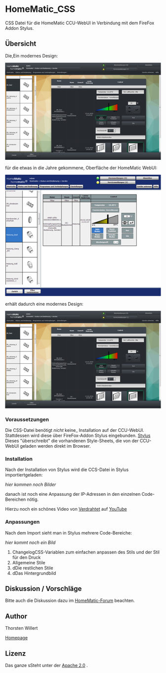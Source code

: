 # HomeMatic_CSS
CSS Datei für die HomeMatic CCU-WebUI in Verbindung mit dem FireFox Addon Stylus.

## Übersicht

Die,Ein modernes Design:

![WebUI Neu](/images/WebUI_Neues_Design_1_sm.png)

für die etwas in die Jahre gekommene, Oberfläche der HomeMatic WebUI:

![WebUI Original](/images/WebUI_Original_sm.png)

erhält dadurch eine modernes Design:

![WebUI Neu](/images/WebUI_Neues_Design_1_sm.png)

### Voraussetzungen
Die CSS-Datei benötigt  _nicht_ keine_ Installation auf der CCU-WebUI.
Stattdessen wird diese über FireFox-Addon Stylus eingebunden.
[Stylus](https://addons.mozilla.org/en-US/firefox/addon/styl-us/)
Dieses "überschreibt" die vorhandenen Style-Sheets, die von der CCU-WebUI geladen werden direkt im Browser.

### Installation
Nach der Installation von Stylus wird die CCS-Datei in Stylus importiertgeladen:

*hier kommen noch Bilder*

danach ist noch eine Anpassung der IP-Adressen in den einzelnen Code-Bereichen nötig.

Hierzu noch ein schönes Video von [Verdrahtet](https://www.verdrahtet.info) auf [YouTube](https://www.youtube.com/watch?v=nxAQbJ4O01g)

### Anpassungen
Nach dem Import sieht man in Stylus mehrere Code-Bereiche:

*hier kommt noch ein Bild*

 1. ChangelogCSS-Variablen zum einfachen anpassen des Stils und der Stil für den Druck
 2. Allgemeine Stile
 3. dDie restlichen Stile
 4. dDas Hintergrundbild
 
 ## Diskussion / Vorschläge
Bitte auch die Diskussion dazu im [HomeMatic-Forum](https://homematic-forum.de/forum/viewtopic.php?f=41&t=46033) beachten.

 ## Author
 Thorsten Willert
 
 [Homepage](http://www.thorsten-willert.de/)

 ## Lizenz
 Das ganze sSteht unter der [Apache 2.0](https://github.com/THWillert/HomeMatic_CSS/blob/master/LICENSE)
.
<!--stackedit_data:
eyJoaXN0b3J5IjpbLTE1NzkzNzMzNCwtNDU4MjQwMDczXX0=
-->